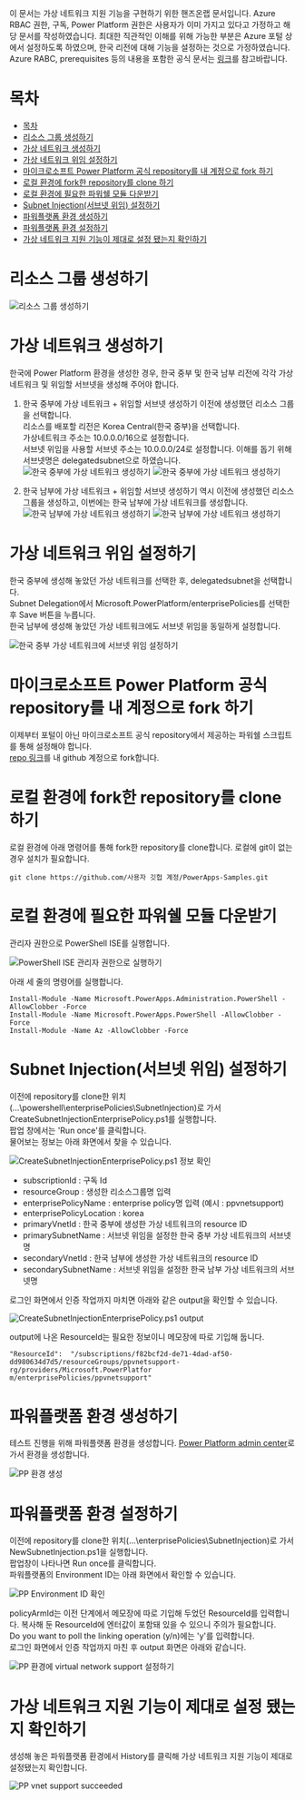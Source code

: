 
이 문서는 가상 네트워크 지원 기능을 구현하기 위한 핸즈온랩 문서입니다. Azure RBAC 권한, 구독, Power Platform 권한은 사용자가 이미 가지고 있다고 가정하고 해당 문서를 작성하였습니다. 최대한 직관적인 이해를 위해 가능한 부분은 Azure 포털 상에서 설정하도록 하였으며, 한국 리전에 대해 기능을 설정하는 것으로 가정하였습니다. Azure RABC, prerequisites 등의 내용을 포함한 공식 문서는 [링크](https://learn.microsoft.com/ko-kr/power-platform/admin/vnet-support-setup-configure?tabs=new)를 참고바랍니다.  
  
# 목차
  
- [목차](#목차)
- [리소스 그룹 생성하기](#리소스-그룹-생성하기)
- [가상 네트워크 생성하기](#가상-네트워크-생성하기)
- [가상 네트워크 위임 설정하기](#가상-네트워크-위임-설정하기)
- [마이크로소프트 Power Platform 공식 repository를 내 계정으로 fork 하기](#마이크로소프트-power-platform-공식-repository를-내-계정으로-fork-하기)
- [로컬 환경에 fork한 repository를 clone 하기](#로컬-환경에-fork한-repository를-clone-하기)
- [로컬 환경에 필요한 파워쉘 모듈 다운받기](#로컬-환경에-필요한-파워쉘-모듈-다운받기)
- [Subnet Injection(서브넷 위임) 설정하기](#subnet-injection서브넷-위임-설정하기)
- [파워플랫폼 환경 생성하기](#파워플랫폼-환경-생성하기)
- [파워플랫폼 환경 설정하기](#파워플랫폼-환경-설정하기)
- [가상 네트워크 지원 기능이 제대로 설정 됐는지 확인하기](#가상-네트워크-지원-기능이-제대로-설정-됐는지-확인하기)

# 리소스 그룹 생성하기
  
![리소스 그룹 생성하기](screenshots/create%20a%20resource%20group.png)
  
# 가상 네트워크 생성하기
  
한국에 Power Platform 환경을 생성한 경우, 한국 중부 및 한국 남부 리전에 각각 가상 네트워크 및 위임할 서브넷을 생성해 주어야 합니다.
   1. 한국 중부에 가상 네트워크 + 위임할 서브넷 생성하기
   이전에 생성했던 리소스 그룹을 선택합니다.  
   리소스를 배포할 리전은 Korea Central(한국 중부)을 선택합니다.  
   가상네트워크 주소는 10.0.0.0/16으로 설정합니다.  
   서브넷 위임을 사용할 서브넷 주소는 10.0.0.0/24로 설정합니다. 이해를 돕기 위해 서브넷명은 delegatedsubnet으로 하였습니다.
   ![한국 중부에 가상 네트워크 생성하기](screenshots/create-a-vnet-in-koreacentral-region.png)
   ![한국 중부에 가상 네트워크 생성하기](screenshots/koreacentral-vnet-ipaddress.png)
   
   2. 한국 남부에 가상 네트워크 + 위임할 서브넷 생성하기
   역시 이전에 생성했던 리소스 그룹을 생성하고, 이번에는 한국 남부에 가상 네트워크를 생성합니다.
   ![한국 남부에 가상 네트워크 생성하기](screenshots/create-a-vnet-in-koreasouth-region.png)
   ![한국 남부에 가상 네트워크 생성하기](screenshots/koreasouth-vnet-ipaddress.png)

# 가상 네트워크 위임 설정하기
  
한국 중부에 생성해 놓았던 가상 네트워크를 선택한 후, delegatedsubnet을 선택합니다.  
Subnet Delegation에서 Microsoft.PowerPlatform/enterprisePolicies를 선택한 후 Save 버튼을 누릅니다.  
한국 남부에 생성해 놓았던 가상 네트워크에도 서브넷 위임을 동일하게 설정합니다.  

![한국 중부 가상 네트워크에 서브넷 위임 설정하기](screenshots/ppkrcvnet-subnetdelegation.png)
  
# 마이크로소프트 Power Platform 공식 repository를 내 계정으로 fork 하기
  
이제부터 포털이 아닌 마이크로소프트 공식 repository에서 제공하는 파워쉘 스크립트를 통해 설정해야 합니다.  
[repo 링크](https://github.com/microsoft/PowerApps-Samples/tree/master)를 내 github 계정으로 fork합니다.  

# 로컬 환경에 fork한 repository를 clone 하기
  
로컬 환경에 아래 명령어를 통해 fork한 repository를 clone합니다. 로컬에 git이 없는 경우 설치가 필요합니다.  
``` 
git clone https://github.com/사용자 깃헙 계정/PowerApps-Samples.git 
```

# 로컬 환경에 필요한 파워쉘 모듈 다운받기
  
관리자 권한으로 PowerShell ISE를 실행합니다.  
  
![PowerShell ISE 관리자 권한으로 실행하기](screenshots/powershellise.png)
  
아래 세 줄의 명령어를 실행합니다.  
```
Install-Module -Name Microsoft.PowerApps.Administration.PowerShell -AllowClobber -Force
Install-Module -Name Microsoft.PowerApps.PowerShell -AllowClobber -Force
Install-Module -Name Az -AllowClobber -Force
```
  
# Subnet Injection(서브넷 위임) 설정하기
  
이전에 repository를 clone한 위치(...\powershell\enterprisePolicies\SubnetInjection)로 가서 CreateSubnetInjectionEnterprisePolicy.ps1를 실행합니다.  
팝업 창에서는 'Run once'를 클릭합니다.  
물어보는 정보는 아래 화면에서 찾을 수 있습니다.  
  
![CreateSubnetInjectionEnterprisePolicy.ps1 정보 확인](screenshots/subnetinjection.png)
* subscriptionId : 구독 Id  
* resourceGroup : 생성한 리소스그룹명 입력  
* enterprisePolicyName : enterprise policy명 입력 (예시 : ppvnetsupport)  
* enterprisePolicyLocation : korea  
* primaryVnetId : 한국 중부에 생성한 가상 네트워크의 resource ID  
* primarySubnetName : 서브넷 위임을 설정한 한국 중부 가상 네트워크의 서브넷명  
* secondaryVnetId : 한국 남부에 생성한 가상 네트워크의 resource ID  
* secondarySubnetName : 서브넷 위임을 설정한 한국 남부 가상 네트워크의 서브넷명  
  
로그인 화면에서 인증 작업까지 마치면 아래와 같은 output을 확인할 수 있습니다.  
  
![CreateSubnetInjectionEnterprisePolicy.ps1 output](screenshots/subnetinjectionoutput.png)
  
output에 나온 ResourceId는 필요한 정보이니 메모장에 따로 기입해 둡니다.
```
"ResourceId":  "/subscriptions/f82bcf2d-de71-4dad-af50-dd980634d7d5/resourceGroups/ppvnetsupport-rg/providers/Microsoft.PowerPlatfor
m/enterprisePolicies/ppvnetsupport"
```
  
# 파워플랫폼 환경 생성하기
  
테스트 진행을 위해 파워플랫폼 환경을 생성합니다. [Power Platform admin center](https://admin.powerplatform.microsoft.com/home)로 가서 환경을 생성합니다.  
  
![PP 환경 생성](screenshots/createppenvironment.png)

# 파워플랫폼 환경 설정하기
  
이전에 repository를 clone한 위치(...\enterprisePolicies\SubnetInjection)로 가서 NewSubnetInjection.ps1을 실행합니다.  
팝업창이 나타나면 Run once를 클릭합니다.  
파워플랫폼의 Environment ID는 아래 화면에서 확인할 수 있습니다.  
  
![PP Environment ID 확인](screenshots/ppenvironmentid.png)  
  
policyArmId는 이전 단계에서 메모장에 따로 기입해 두었던 ResourceId를 입력합니다. 복사해 둔 ResourceId에 엔터값이 포함돼 있을 수 있으니 주의가 필요합니다.  
Do you want to poll the linking operation (y/n)에는 'y'를 입력합니다.  
로그인 화면에서 인증 작업까지 마친 후 output 화면은 아래와 같습니다.  
  
![PP 환경에 virtual network support 설정하기](screenshots/newsubnetinjectionoutput.png)

# 가상 네트워크 지원 기능이 제대로 설정 됐는지 확인하기
  
생성해 놓은 파워플랫폼 환경에서 History를 클릭해 가상 네트워크 지원 기능이 제대로 설정됐는지 확인합니다.  
  
![PP vnet support succeeded](screenshots/ppvnetsupportsucceeded.png)
